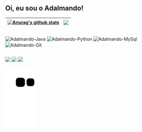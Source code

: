 ## Oi, eu sou o Adalmando!

| <a href="https://github.com/anuraghazra/github-readme-stats"><img align="center" src="https://github-readme-stats.vercel.app/api?username=adalmando&show_icons=true&include_all_commits=true&theme=dark&hide_border=true" alt="Anurag's github stats" /></a> | <a href="https://github.com/anuraghazra/github-readme-stats"><img align="center" src="https://github-readme-stats.vercel.app/api/top-langs/?username=adalmando&layout=compact&theme=dark&hide_border=true" /></a> |
| ------------- | ------------- |
<div style="display: inline_block"><br>
  <img align="center" alt="Adalmando-Java" height="50" width="60" src="https://cdn.jsdelivr.net/gh/devicons/devicon/icons/java/java-original-wordmark.svg">
  
  <img align="center" alt="Adalmando-Python" height="50" width="60" src="https://cdn.jsdelivr.net/gh/devicons/devicon/icons/python/python-original-wordmark.svg">
  
  <img align="center" alt="Adalmando-MySql" height="50" width="60" src="https://cdn.jsdelivr.net/gh/devicons/devicon/icons/mysql/mysql-original-wordmark.svg">
  
  <img align="center" alt="Adalmando-Git" height="50" width="60" src="https://cdn.jsdelivr.net/gh/devicons/devicon/icons/git/git-plain-wordmark.svg">
</div>

  ##
  
<div> 
  <a href="https://instagram.com/adalmando" target="_blank"><img src="https://img.shields.io/badge/-Instagram-%23E4405F?style=for-the-badge&logo=instagram&logoColor=white" target="_blank"></a>
  <a href = "mailto:adalmando.araujo@gmail.com"><img src="https://img.shields.io/badge/-Gmail-%23333?style=for-the-badge&logo=gmail&logoColor=white" target="_blank"></a>
  <a href="https://www.linkedin.com/in/adalmando-araújo-3b059a187/" target="_blank"><img src="https://img.shields.io/badge/-LinkedIn-%230077B5?style=for-the-badge&logo=linkedin&logoColor=white" target="_blank"></a> 

  ![Snake animation](https://github.com/adalmando/adalmando/blob/output/github-contribution-grid-snake.svg)
</div>
